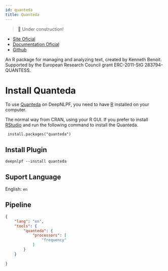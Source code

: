 ```yaml
---
id: quanteda
title: Quanteda
---
```

> 🚧 Under construction!

- [Site Oficial](https://quanteda.io/)
- [Documentation Oficial](https://tutorials.quanteda.io/)
- [Github](#)

An R package for managing and analyzing text, created by Kenneth Benoit. Supported by the European Research Council grant ERC-2011-StG 283794-QUANTESS.


# Install Quanteda
To use [Quanteda](https://tutorials.quanteda.io/introduction/install/) on DeepNLPF, you need to have [R](https://www.r-project.org/) installed on your computer.

The normal way from CRAN, using your R GUI. If you prefer to install [RStudio](https://rstudio.com/) and run the following command to install the Quanteda.

<!--DOCUSAURUS_CODE_TABS-->

<!--R--> 
     install.packages("quanteda")

<!--END_DOCUSAURUS_CODE_TABS-->

## Install Plugin
<!--DOCUSAURUS_CODE_TABS-->

<!--Shell--> 

    deepnlpf --install quanteda

<!--END_DOCUSAURUS_CODE_TABS-->

## Suport Language

English: ```en``` <br/>

## Pipeline
<!--DOCUSAURUS_CODE_TABS-->

<!--JSON--> 
```json
{
    "lang": "en",
    "tools": {
        "quanteda": {
            "processors": [
                "frequency"
            ]
        }
    }
    
}
```

<!--yaml-->
```yaml
```

<!--END_DOCUSAURUS_CODE_TABS-->